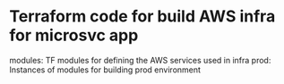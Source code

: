 # Terraform code for build AWS infra for microsvc app

modules: TF modules for defining the AWS services used in infra
prod: Instances of modules for building prod environment

